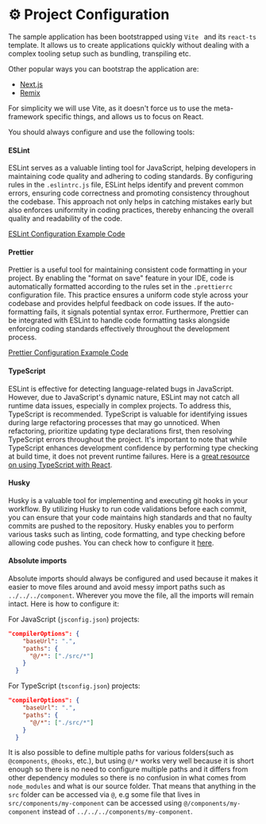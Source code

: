 # ⚙️ Project Configuration

The sample application has been bootstrapped using `Vite ` and its `react-ts` template. It allows us to create applications quickly without dealing with a complex tooling setup such as bundling, transpiling etc.

Other popular ways you can bootstrap the application are:

- [Next.js](https://nextjs.org/)
- [Remix](https://remix.run/)

For simplicity we will use Vite, as it doesn't force us to use the meta-framework specific things, and allows us to focus on React.

You should always configure and use the following tools:

#### ESLint

ESLint serves as a valuable linting tool for JavaScript, helping developers in maintaining code quality and adhering to coding standards. By configuring rules in the `.eslintrc.js` file, ESLint helps identify and prevent common errors, ensuring code correctness and promoting consistency throughout the codebase. This approach not only helps in catching mistakes early but also enforces uniformity in coding practices, thereby enhancing the overall quality and readability of the code.

[ESLint Configuration Example Code](../.eslintrc.js)

#### Prettier

Prettier is a useful tool for maintaining consistent code formatting in your project. By enabling the "format on save" feature in your IDE, code is automatically formatted according to the rules set in the `.prettierrc` configuration file. This practice ensures a uniform code style across your codebase and provides helpful feedback on code issues. If the auto-formatting fails, it signals potential syntax error. Furthermore, Prettier can be integrated with ESLint to handle code formatting tasks alongside enforcing coding standards effectively throughout the development process.

[Prettier Configuration Example Code](../.prettierrc)

#### TypeScript

ESLint is effective for detecting language-related bugs in JavaScript. However, due to JavaScript's dynamic nature, ESLint may not catch all runtime data issues, especially in complex projects. To address this, TypeScript is recommended. TypeScript is valuable for identifying issues during large refactoring processes that may go unnoticed. When refactoring, prioritize updating type declarations first, then resolving TypeScript errors throughout the project. It's important to note that while TypeScript enhances development confidence by performing type checking at build time, it does not prevent runtime failures. Here is a [great resource on using TypeScript with React](https://react-typescript-cheatsheet.netlify.app/).

#### Husky

Husky is a valuable tool for implementing and executing git hooks in your workflow. By utilizing Husky to run code validations before each commit, you can ensure that your code maintains high standards and that no faulty commits are pushed to the repository. Husky enables you to perform various tasks such as linting, code formatting, and type checking before allowing code pushes. You can check how to configure it [here](https://typicode.github.io/husky/#/?id=usage).

#### Absolute imports

Absolute imports should always be configured and used because it makes it easier to move files around and avoid messy import paths such as `../../../component`. Wherever you move the file, all the imports will remain intact. Here is how to configure it:

For JavaScript (`jsconfig.json`) projects:

```json
"compilerOptions": {
    "baseUrl": ".",
    "paths": {
      "@/*": ["./src/*"]
    }
  }
```

For TypeScript (`tsconfig.json`) projects:

```json
"compilerOptions": {
    "baseUrl": ".",
    "paths": {
      "@/*": ["./src/*"]
    }
  }
```

It is also possible to define multiple paths for various folders(such as `@components`, `@hooks`, etc.), but using `@/*` works very well because it is short enough so there is no need to configure multiple paths and it differs from other dependency modules so there is no confusion in what comes from `node_modules` and what is our source folder. That means that anything in the `src` folder can be accessed via `@`, e.g some file that lives in `src/components/my-component` can be accessed using `@/components/my-component` instead of `../../../components/my-component`.
